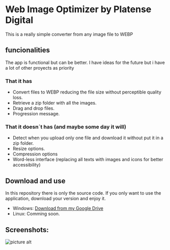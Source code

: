 # Web Image Optimizer by Platense Digital
This is a really simple converter from any image file to WEBP

## funcionalities
The app is functional but can be better. I have ideas for the future but i have a lot of other proyects as priority

### That it has
- Convert files to WEBP reducing the file size without perceptible quality loss.
- Retrieve a zip folder with all the images.
- Drag and drop files.
- Progression message.

### That it doesn´t has (and maybe some day it will)
- Detect when you upload only one file and download it without put it in a zip folder.
- Resize options.
- Compression options
- Word-less interface (replacing all texts with images and icons for better accessibility)

## Download and use
In this repository there is only the source code. If you only want to use the application, download your version and enjoy it.
- Windows: [Download from my Google Drive](https://drive.google.com/file/d/1x_TkHaE_F7nFPeqMC5c98OF5j5Am8QHd/view?usp=share_link)
- Linux: Comming soon.

## Screenshots:

![picture alt](https://i.ibb.co/4Tw8M0h/Captura-de-pantalla-2023-02-04-002104.png "App screenshot.")
